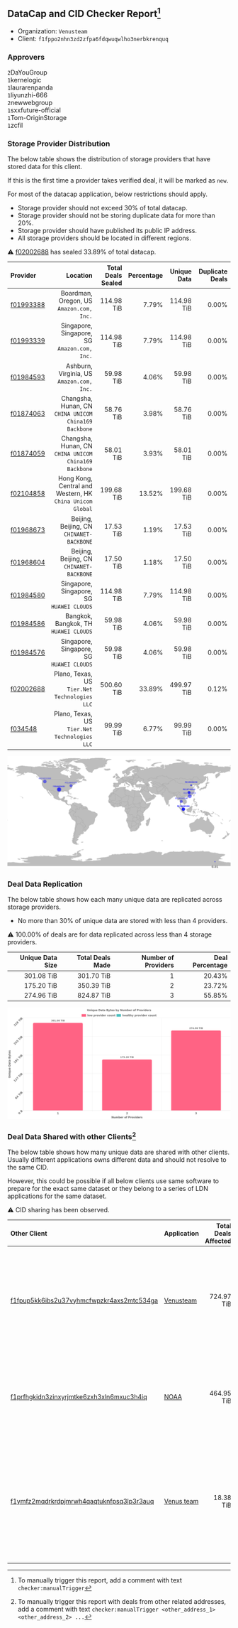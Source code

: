 ## DataCap and CID Checker Report[^1]
 - Organization: `Venusteam`
 - Client: `f1fppo2nhn3zd2zfpa6fdqwuqwlho3nerbkrenquq`
### Approvers
`2`DaYouGroup<br/>`1`kernelogic<br/>`1`laurarenpanda<br/>`1`liyunzhi-666<br/>`2`newwebgroup<br/>`1`sxxfuture-official<br/>`1`Tom-OriginStorage<br/>`1`zcfil

### Storage Provider Distribution
The below table shows the distribution of storage providers that have stored data for this client.

If this is the first time a provider takes verified deal, it will be marked as `new`.

For most of the datacap application, below restrictions should apply.
 - Storage provider should not exceed 30% of total datacap.
 - Storage provider should not be storing duplicate data for more than 20%.
 - Storage provider should have published its public IP address.
 - All storage providers should be located in different regions.

⚠️ [f02002688](https://filfox.info/en/address/f02002688) has sealed 33.89% of total datacap.

| Provider                                              |                                                     Location | Total Deals Sealed | Percentage | Unique Data | Duplicate Deals |
| :---------------------------------------------------- | -----------------------------------------------------------: | -----------------: | ---------: | ----------: | --------------: |
| [f01993388](https://filfox.info/en/address/f01993388) |                  Boardman, Oregon, US<br/>`Amazon.com, Inc.` |         114.98 TiB |      7.79% |  114.98 TiB |           0.00% |
| [f01993339](https://filfox.info/en/address/f01993339) |              Singapore, Singapore, SG<br/>`Amazon.com, Inc.` |         114.98 TiB |      7.79% |  114.98 TiB |           0.00% |
| [f01984593](https://filfox.info/en/address/f01984593) |                 Ashburn, Virginia, US<br/>`Amazon.com, Inc.` |          59.98 TiB |      4.06% |   59.98 TiB |           0.00% |
| [f01874063](https://filfox.info/en/address/f01874063) |     Changsha, Hunan, CN<br/>`CHINA UNICOM China169 Backbone` |          58.76 TiB |      3.98% |   58.76 TiB |           0.00% |
| [f01874059](https://filfox.info/en/address/f01874059) |     Changsha, Hunan, CN<br/>`CHINA UNICOM China169 Backbone` |          58.01 TiB |      3.93% |   58.01 TiB |           0.00% |
| [f02104858](https://filfox.info/en/address/f02104858) | Hong Kong, Central and Western, HK<br/>`China Unicom Global` |         199.68 TiB |     13.52% |  199.68 TiB |           0.00% |
| [f01968673](https://filfox.info/en/address/f01968673) |                 Beijing, Beijing, CN<br/>`CHINANET-BACKBONE` |          17.53 TiB |      1.19% |   17.53 TiB |           0.00% |
| [f01968604](https://filfox.info/en/address/f01968604) |                 Beijing, Beijing, CN<br/>`CHINANET-BACKBONE` |          17.50 TiB |      1.18% |   17.50 TiB |           0.00% |
| [f01984580](https://filfox.info/en/address/f01984580) |                 Singapore, Singapore, SG<br/>`HUAWEI CLOUDS` |         114.98 TiB |      7.79% |  114.98 TiB |           0.00% |
| [f01984586](https://filfox.info/en/address/f01984586) |                     Bangkok, Bangkok, TH<br/>`HUAWEI CLOUDS` |          59.98 TiB |      4.06% |   59.98 TiB |           0.00% |
| [f01984576](https://filfox.info/en/address/f01984576) |                 Singapore, Singapore, SG<br/>`HUAWEI CLOUDS` |          59.98 TiB |      4.06% |   59.98 TiB |           0.00% |
| [f02002688](https://filfox.info/en/address/f02002688) |             Plano, Texas, US<br/>`Tier.Net Technologies LLC` |         500.60 TiB |     33.89% |  499.97 TiB |           0.12% |
| [f034548](https://filfox.info/en/address/f034548)     |             Plano, Texas, US<br/>`Tier.Net Technologies LLC` |          99.99 TiB |      6.77% |   99.99 TiB |           0.00% |

<img src="https://raw.githubusercontent.com/data-preservation-programs/filplus-checker-assets/main/filecoin-project/filecoin-plus-large-datasets/issues/1725/1692686885882.png"/>

### Deal Data Replication
The below table shows how each many unique data are replicated across storage providers.

- No more than 30% of unique data are stored with less than 4 providers.

⚠️ 100.00% of deals are for data replicated across less than 4 storage providers.

| Unique Data Size | Total Deals Made | Number of Providers | Deal Percentage |
| ---------------: | ---------------: | ------------------: | --------------: |
|       301.08 TiB |       301.70 TiB |                   1 |          20.43% |
|       175.20 TiB |       350.39 TiB |                   2 |          23.72% |
|       274.96 TiB |       824.87 TiB |                   3 |          55.85% |

<img src="https://raw.githubusercontent.com/data-preservation-programs/filplus-checker-assets/main/filecoin-project/filecoin-plus-large-datasets/issues/1725/1692686886776.png"/>

### Deal Data Shared with other Clients[^3]
The below table shows how many unique data are shared with other clients.
Usually different applications owns different data and should not resolve to the same CID.

However, this could be possible if all below clients use same software to prepare for the exact same dataset or they belong to a series of LDN applications for the same dataset.

⚠️ CID sharing has been observed.

| Other Client                                                                                                          | Application                                                                               | Total Deals Affected | Unique CIDs | Approvers                                                                                                                                                                                                                                                                        |
| :-------------------------------------------------------------------------------------------------------------------- | :---------------------------------------------------------------------------------------- | -------------------: | ----------: | :------------------------------------------------------------------------------------------------------------------------------------------------------------------------------------------------------------------------------------------------------------------------------- |
| [f1fpup5kk6ibs2u37vyhmcfwpzkr4axs2mtc534ga](https://filfox.info/en/address/f1fpup5kk6ibs2u37vyhmcfwpzkr4axs2mtc534ga) | [Venusteam](https://github.com/filecoin-project/filecoin-plus-large-datasets/issues/1726) |           724.97 TiB |      14,457 | `2`Casey-PG<br/>`1`cryptowhizzard<br/>`1`dannyob<br/>`1`DaYouGroup<br/>`1`Fatman13<br/>`1`kernelogic<br/>`2`laurarenpanda<br/>`1`liyunzhi-666<br/>`2`newwebgroup<br/>`2`sxxfuture-official<br/>`1`Tom-OriginStorage<br/>`1`zcfil                                                 |
| [f1prfhgkidn3zinxyrjmtke6zxh3xln6mxuc3h4iq](https://filfox.info/en/address/f1prfhgkidn3zinxyrjmtke6zxh3xln6mxuc3h4iq) | [NOAA](https://github.com/filecoin-project/filecoin-plus-large-datasets/issues/1729)      |           464.95 TiB |       4,640 | `1`cryptowhizzard<br/>`1`DaYouGroup<br/>`2`kernelogic<br/>`1`laurarenpanda<br/>`1`newwebgroup<br/>`1`NiwanDao<br/>`1`nj-steve<br/>`1`SuperChaiChai<br/>`1`Tom-OriginStorage<br/>`1`woshidama323                                                                                  |
| [f1ymfz2mqdrkrdpjmrwh4qaqtuknfpsq3lp3r3auq](https://filfox.info/en/address/f1ymfz2mqdrkrdpjmrwh4qaqtuknfpsq3lp3r3auq) | [Venus team](https://github.com/filecoin-project/filecoin-plus-large-datasets/issues/345) |            18.38 TiB |          84 | `1`1ane-1<br/>`2`cryptowhizzard<br/>`1`dannyob<br/>`1`fabriziogianni7<br/>`1`fireflyHZ<br/>`1`IreneYoung<br/>`3`kernelogic<br/>`2`liyunzhi-666<br/>`1`llifezou<br/>`1`MRJAVAZHAO<br/>`1`NDLABS-Leo<br/>`3`newwebgroup<br/>`1`psh0691<br/>`1`stcouldlisa<br/>`2`Tom-OriginStorage |

[^1]: To manually trigger this report, add a comment with text `checker:manualTrigger`

[^2]: Deals from those addresses are combined into this report as they are specified with `checker:manualTrigger`

[^3]: To manually trigger this report with deals from other related addresses, add a comment with text `checker:manualTrigger <other_address_1> <other_address_2> ...`
